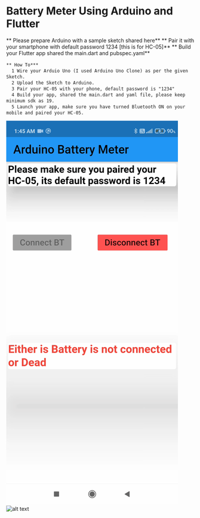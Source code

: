 # Battery Meter  Using Arduino and Flutter
   
   
   
** Please prepare Arduino with a sample sketch shared here**
** Pair it with your smartphone with default password 1234 [this is for HC-05]**
** Build your Flutter app shared the main.dart and pubspec.yaml**

    ** How To***
      1 Wire your Arduio Uno (I used Arduino Uno Clone) as per the given Sketch.
      2 Upload the Sketch to Arduino.
      3 Pair your HC-05 with your phone, default password is "1234"
      4 Build your app, shared the main.dart and yaml file, please keep minimum sdk as 19.
      5 Launch your app, make sure you have turned Bluetooth ON on your mobile and paired your HC-05.
      




![alt text](https://github.com/prax78/BatteryMeter/blob/main/battery_meter.gif)
![alt text](https://github.com/prax78/Arduino_Flutter_Sensor/blob/master/ARDUINO_OP.gif)
